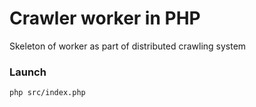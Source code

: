 # Crawler worker in PHP
 
Skeleton of worker as part of distributed crawling system

### Launch 

```
php src/index.php
